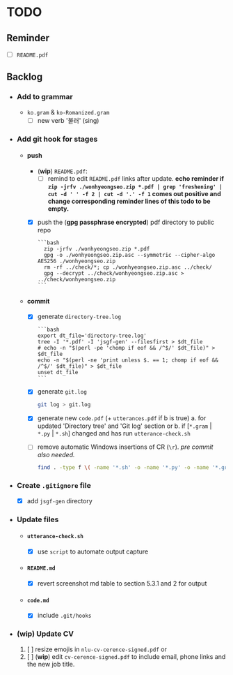 # TODO

## Reminder

- [ ] `README.pdf`

## Backlog

- ### Add to grammar

  - `ko.gram` & `ko-Romanized.gram`
    - [ ] new verb '불러' (sing)

- ### Add git hook for stages

  - #### push

      - (**wip**) `README.pdf`:
        - [ ] remind to edit `README.pdf` links after update. **echo reminder if `zip -jrfv ./wonhyeongseo.zip *.pdf | grep 'freshening' | cut -d ' ' -f 2 | cut -d '.' -f 1` comes out positive and change corresponding reminder lines of this todo to be empty.**
      - [x] push the (**gpg passphrase encrypted**) pdf directory to public repo

            ```bash
              zip -jrfv ./wonhyeongseo.zip *.pdf
              gpg -o ./wonhyeongseo.zip.asc --symmetric --cipher-algo AES256 ./wonhyeongseo.zip
              rm -rf ../check/*; cp ./wonhyeongseo.zip.asc ../check/
              gpg --decrypt ../check/wonhyeongseo.zip.asc > ../check/wonhyeongseo.zip
            ```

  - #### commit

      - [x] generate `directory-tree.log`

            ```bash
            export dt_file='directory-tree.log'
            tree -I '*.pdf' -I 'jsgf-gen' --filesfirst > $dt_file
            # echo -n "$(perl -pe 'chomp if eof && /^$/' $dt_file)" > $dt_file
            echo -n "$(perl -ne 'print unless $. == 1; chomp if eof && /^$/' $dt_file)" > $dt_file
            unset dt_file
            ```

      - [x] generate `git.log`

          ```bash
          git log > git.log
          ```

      - [x] generate new `code.pdf` (+ `utterances.pdf` if b is true)
          a. for updated 'Directory tree' and 'Git log' section or
          b. if [`*.gram` | `*.py` | `*.sh`] changed and has run `utterance-check.sh`

      - [ ] remove automatic Windows insertions of CR (`\r`). _pre commit also needed._

          ```bash
          find . -type f \( -name '*.sh' -o -name '*.py' -o -name '*.gram' -o -name '*.txt' \) -exec sed -i 's/\r$//g' {} \;
          ```

- ### Create `.gitignore` file

  - [x] add `jsgf-gen` directory

- ### Update files

  - #### `utterance-check.sh`

      - [x] use `script` to automate output capture

  - #### `README.md`

      - [x] revert screenshot md table to section 5.3.1 and 2 for output

  - #### `code.md`

      - [x] include `.git/hooks`

- ### (**wip**) Update CV

  1. [ ] resize emojis in `nlu-cv-cerence-signed.pdf` or
  2. [ ] (**wip**) edit `cv-cerence-signed.pdf` to include email, phone links and the new job title.
